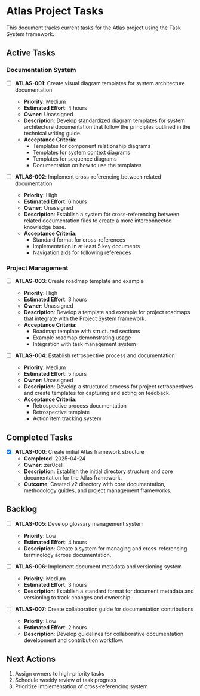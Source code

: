 # Atlas Project Tasks

This document tracks current tasks for the Atlas project using the Task System framework.

## Active Tasks

### Documentation System

- [ ] **ATLAS-001**: Create visual diagram templates for system architecture documentation
  - **Priority**: Medium
  - **Estimated Effort**: 4 hours
  - **Owner**: Unassigned
  - **Description**: Develop standardized diagram templates for system architecture documentation that follow the principles outlined in the technical writing guide.
  - **Acceptance Criteria**:
    - Templates for component relationship diagrams
    - Templates for system context diagrams
    - Templates for sequence diagrams
    - Documentation on how to use the templates

- [ ] **ATLAS-002**: Implement cross-referencing between related documentation
  - **Priority**: High
  - **Estimated Effort**: 6 hours
  - **Owner**: Unassigned
  - **Description**: Establish a system for cross-referencing between related documentation files to create a more interconnected knowledge base.
  - **Acceptance Criteria**:
    - Standard format for cross-references
    - Implementation in at least 5 key documents
    - Navigation aids for following references

### Project Management

- [ ] **ATLAS-003**: Create roadmap template and example
  - **Priority**: High
  - **Estimated Effort**: 3 hours
  - **Owner**: Unassigned
  - **Description**: Develop a template and example for project roadmaps that integrate with the Project System framework.
  - **Acceptance Criteria**:
    - Roadmap template with structured sections
    - Example roadmap demonstrating usage
    - Integration with task management system

- [ ] **ATLAS-004**: Establish retrospective process and documentation
  - **Priority**: Medium
  - **Estimated Effort**: 5 hours
  - **Owner**: Unassigned
  - **Description**: Develop a structured process for project retrospectives and create templates for capturing and acting on feedback.
  - **Acceptance Criteria**:
    - Retrospective process documentation
    - Retrospective template
    - Action item tracking system

## Completed Tasks

- [x] **ATLAS-000**: Create initial Atlas framework structure
  - **Completed**: 2025-04-24
  - **Owner**: zer0cell
  - **Description**: Establish the initial directory structure and core documentation for the Atlas framework.
  - **Outcome**: Created v2 directory with core documentation, methodology guides, and project management frameworks.

## Backlog

- [ ] **ATLAS-005**: Develop glossary management system
  - **Priority**: Low
  - **Estimated Effort**: 4 hours
  - **Description**: Create a system for managing and cross-referencing terminology across documentation.

- [ ] **ATLAS-006**: Implement document metadata and versioning system
  - **Priority**: Medium
  - **Estimated Effort**: 3 hours
  - **Description**: Establish a standard format for document metadata and versioning to track changes and ownership.

- [ ] **ATLAS-007**: Create collaboration guide for documentation contributions
  - **Priority**: Low
  - **Estimated Effort**: 2 hours
  - **Description**: Develop guidelines for collaborative documentation development and contribution workflow.

## Next Actions

1. Assign owners to high-priority tasks
2. Schedule weekly review of task progress
3. Prioritize implementation of cross-referencing system
